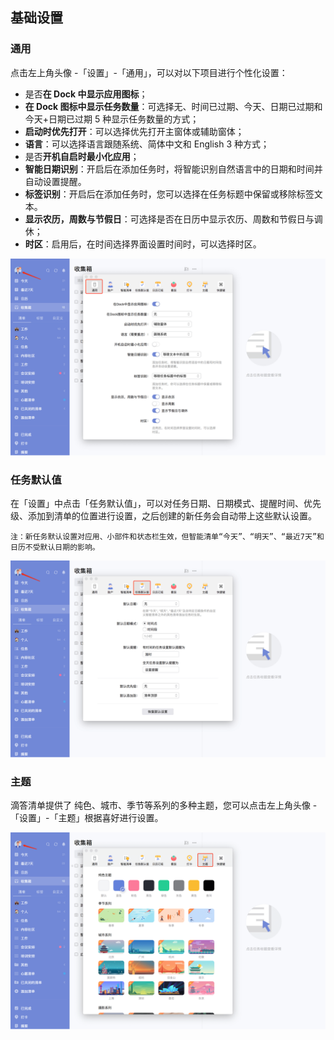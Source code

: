 ## 基础设置

### 通用

点击左上角头像 -「设置」-「通用」，可以对以下项目进行个性化设置：

* 是否**在 Dock 中显示应用图标**；
* **在 Dock 图标中显示任务数量**：可选择无、时间已过期、今天、日期已过期和今天+日期已过期 5 种显示任务数量的方式；
* **启动时优先打开**：可以选择优先打开主窗体或辅助窗体；
* **语言**：可以选择语言跟随系统、简体中文和 English 3 种方式；
* 是否**开机自启时最小化应用**；
* **智能日期识别**：开启后在添加任务时，将智能识别自然语言中的日期和时间并自动设置提醒。
* **标签识别**：开启后在添加任务时，您可以选择在任务标题中保留或移除标签文本。
* **显示农历，周数与节假日**：可选择是否在日历中显示农历、周数和节假日与调休；
* **时区**：启用后，在时间选择界面设置时间时，可以选择时区。

![images35](../../images/mac/2.png)


### 任务默认值

在「设置」中点击「任务默认值」，可以对任务日期、日期模式、提醒时间、优先级、添加到清单的位置进行设置，之后创建的新任务会自动带上这些默认设置。

`注：新任务默认设置对应用、小部件和状态栏生效，但智能清单“今天”、“明天”、“最近7天”和日历不受默认日期的影响。`

![images35](../../images/mac/3.png)


### 主题

滴答清单提供了 纯色、城市、季节等系列的多种主题，您可以点击左上角头像 -「设置」-「主题」根据喜好进行设置。

![images35](../../images/mac/4.png)

